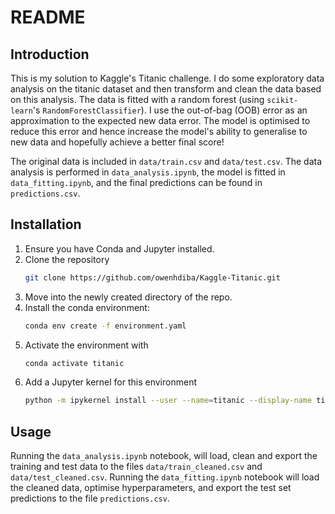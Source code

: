 # README

## Introduction
This is my solution to Kaggle's Titanic challenge. I do some exploratory data analysis on the titanic dataset and then transform and clean the data based on this analysis. The data is fitted with a random forest (using ```scikit-learn```'s ```RandomForestClassifier```). I use the out-of-bag (OOB) error as an approximation to the expected new data error. The model is optimised to reduce this error and hence increase the model's ability to generalise to new data and hopefully achieve a better final score!

The original data is included in ```data/train.csv``` and ```data/test.csv```. The data analysis is performed in ```data_analysis.ipynb```, the model is fitted in ```data_fitting.ipynb```, and the final predictions can be found in ```predictions.csv```.

## Installation
1. Ensure you have Conda and Jupyter installed.
2. Clone the repository
   ```sh
   git clone https://github.com/owenhdiba/Kaggle-Titanic.git
   ```
3. Move into the newly created directory of the repo. 
4. Install the conda environment:
   ```sh
   conda env create -f environment.yaml
   ```
5. Activate the environment with 
   ```sh
   conda activate titanic
   ```
6. Add a Jupyter kernel for this environment
   ```sh
   python -m ipykernel install --user --name=titanic --display-name titanic
   ```
## Usage
Running the ```data_analysis.ipynb``` notebook, will load, clean and export the training and test data to the files ```data/train_cleaned.csv``` and ```data/test_cleaned.csv```. Running the ```data_fitting.ipynb``` notebook will load the cleaned data, optimise hyperparameters, and export the test set predictions to the file ```predictions.csv```.
